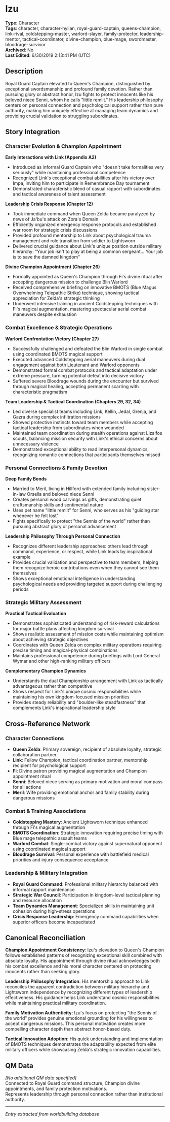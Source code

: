 # Izu

**Type**: Character  
**Tags**: character, character-hylian, royal-guard-captain, queens-champion, link-rival, coldstepping-master, warlord-slayer, family-protector, leadership-mentor, tactical-coordinator, divine-champion, blue-mage, swordmaster, bloodrage-survivor  
**Archived**: No  
**Last Edited**: 6/30/2019 2:13:41 PM (UTC)

## Description
Royal Guard Captain elevated to Queen's Champion, distinguished by exceptional swordsmanship and profound family devotion. Rather than pursuing glory or abstract honor, Izu fights to protect innocents like his beloved niece Senni, whom he calls "little remlit." His leadership philosophy centers on personal connection and psychological support rather than pure authority, making him uniquely effective at managing team dynamics and providing crucial validation to struggling subordinates.

## Story Integration

### Character Evolution & Champion Appointment

**Early Interactions with Link (Appendix A2)**
- Introduced as informal Guard Captain who "doesn't take formalities very seriously" while maintaining professional competence
- Recognized Link's exceptional combat abilities after his victory over Impa, inviting him to participate in Remembrance Day tournament
- Demonstrated characteristic blend of casual rapport with subordinates and tactical awareness of talent assessment

**Leadership Crisis Response (Chapter 12)**
- Took immediate command when Queen Zelda became paralyzed by news of Ja'bu's attack on Zora's Domain
- Efficiently organized emergency response protocols and established war room for strategic crisis discussions
- Provided profound mentorship to Link about psychological trauma management and role transition from soldier to Lightsworn
- Delivered crucial guidance about Link's unique position outside military hierarchy: "Your job isn't to play at being a common sergeant... Your job is to save the damned kingdom"

**Divine Champion Appointment (Chapter 26)**
- Formally appointed as Queen's Champion through Fi's divine ritual after accepting dangerous mission to challenge Blin Warlord
- Received comprehensive briefing on innovative BMOTS (Blue Magus Overwhelming Telepathic Strike) technique, showing tactical appreciation for Zelda's strategic thinking
- Underwent intensive training in ancient Coldstepping techniques with Fi's magical augmentation, mastering spectacular aerial combat maneuvers despite exhaustion

### Combat Excellence & Strategic Operations

**Warlord Confrontation Victory (Chapter 27)**
- Successfully challenged and defeated the Blin Warlord in single combat using coordinated BMOTS magical support
- Executed advanced Coldstepping aerial maneuvers during dual engagement against both Lieutenant and Warlord opponents
- Demonstrated formal combat protocols and tactical adaptation under extreme pressure, turning potential defeat into decisive victory
- Suffered severe Bloodrage wounds during the encounter but survived through magical healing, accepting permanent scarring with characteristic pragmatism

**Team Leadership & Tactical Coordination (Chapters 29, 32, 34)**
- Led diverse specialist teams including Link, Kellin, Jedal, Grenja, and Gazra during complex infiltration missions
- Showed protective instincts toward team members while accepting tactical leadership from subordinates when wounded
- Maintained team coordination during stealth operations against Lizalfos scouts, balancing mission security with Link's ethical concerns about unnecessary violence
- Demonstrated exceptional ability to read interpersonal dynamics, recognizing romantic connections that participants themselves missed

### Personal Connections & Family Devotion

**Deep Family Bonds**
- Married to Meril, living in Hillford with extended family including sister-in-law Orsella and beloved niece Senni
- Creates personal wood carvings as gifts, demonstrating quiet craftsmanship skills and sentimental nature
- Uses pet name "little remlit" for Senni, who serves as his "guiding star whenever he felt lost"
- Fights specifically to protect "the Sennis of the world" rather than pursuing abstract glory or personal advancement

**Leadership Philosophy Through Personal Connection**
- Recognizes different leadership approaches: others lead through command, experience, or respect, while Link leads by inspirational example
- Provides crucial validation and perspective to team members, helping them recognize heroic contributions even when they cannot see them themselves
- Shows exceptional emotional intelligence in understanding psychological needs and providing targeted support during challenging periods

### Strategic Military Assessment

**Practical Tactical Evaluation**
- Demonstrates sophisticated understanding of risk-reward calculations for major battle plans affecting kingdom survival
- Shows realistic assessment of mission costs while maintaining optimism about achieving strategic objectives
- Coordinates with Queen Zelda on complex military operations requiring precise timing and magical-physical combinations
- Maintains professional competence during briefings with Lord General Wymar and other high-ranking military officers

**Complementary Champion Dynamics**
- Understands the dual Championship arrangement with Link as tactically advantageous rather than competitive
- Shows respect for Link's unique cosmic responsibilities while maintaining his own kingdom-focused mission priorities
- Provides steady reliability and "boulder-like steadfastness" that complements Link's inspirational leadership style

## Cross-Reference Network

### Character Connections
- **Queen Zelda**: Primary sovereign, recipient of absolute loyalty, strategic collaboration partner
- **Link**: Fellow Champion, tactical coordination partner, mentorship recipient for psychological support
- **Fi**: Divine patron providing magical augmentation and Champion appointment ritual
- **Senni**: Beloved niece serving as primary motivation and moral compass for all actions
- **Meril**: Wife providing emotional anchor and family stability during dangerous missions

### Combat & Training Associations
- **Coldstepping Mastery**: Ancient Lightsworn technique enhanced through Fi's magical augmentation
- **BMOTS Coordination**: Strategic innovation requiring precise timing with Blue mage telepathic assault teams
- **Warlord Combat**: Single-combat victory against supernatural opponent using coordinated magical support
- **Bloodrage Survival**: Personal experience with battlefield medical priorities and injury consequence acceptance

### Leadership & Military Integration
- **Royal Guard Command**: Professional military hierarchy balanced with informal rapport maintenance
- **Strategic War Council**: Participation in kingdom-level tactical planning and resource allocation
- **Team Dynamics Management**: Specialized skills in maintaining unit cohesion during high-stress operations
- **Crisis Response Leadership**: Emergency command capabilities when superior officers become incapacitated

## Canonical Reconciliation

**Champion Appointment Consistency**: Izu's elevation to Queen's Champion follows established patterns of recognizing exceptional skill combined with absolute loyalty. His appointment through divine ritual acknowledges both his combat excellence and his moral character centered on protecting innocents rather than seeking glory.

**Leadership Philosophy Integration**: His mentorship approach to Link reconciles the apparent contradiction between military hierarchy and Lightsworn independence by recognizing different types of leadership effectiveness. His guidance helps Link understand cosmic responsibilities while maintaining practical military coordination.

**Family Motivation Authenticity**: Izu's focus on protecting "the Sennis of the world" provides genuine emotional grounding for his willingness to accept dangerous missions. This personal motivation creates more compelling character depth than abstract honor-based duty.

**Tactical Innovation Adoption**: His quick understanding and implementation of BMOTS techniques demonstrates the adaptability expected from elite military officers while showcasing Zelda's strategic innovation capabilities.

## QM Data
*[No additional QM data specified]*  
Connected to Royal Guard command structure, Champion divine appointments, and family protection motivations.  
Represents leadership through personal connection rather than institutional authority.

---
*Entry extracted from worldbuilding database*
